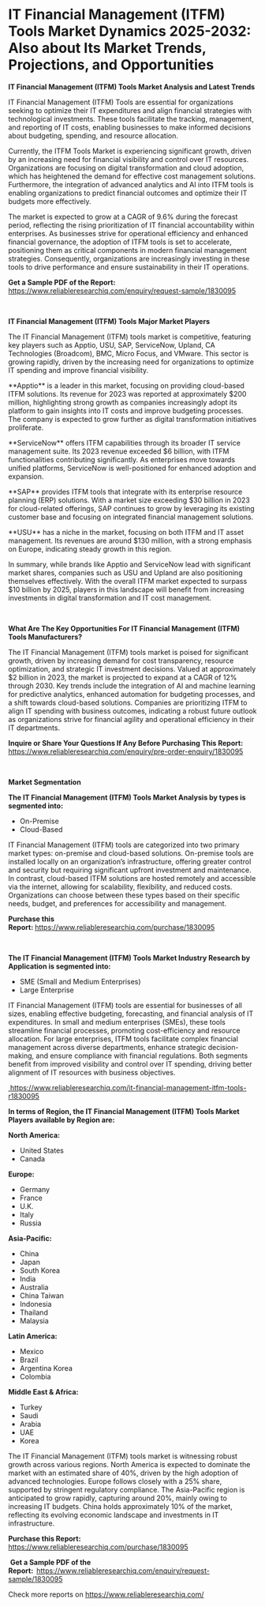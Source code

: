 <p><h1>IT Financial Management (ITFM) Tools Market Dynamics 2025-2032: Also about Its Market Trends, Projections, and Opportunities</h1></p><p><strong>IT Financial Management (ITFM) Tools Market Analysis and Latest Trends</strong></p>
<p><p>IT Financial Management (ITFM) Tools are essential for organizations seeking to optimize their IT expenditures and align financial strategies with technological investments. These tools facilitate the tracking, management, and reporting of IT costs, enabling businesses to make informed decisions about budgeting, spending, and resource allocation. </p><p>Currently, the ITFM Tools Market is experiencing significant growth, driven by an increasing need for financial visibility and control over IT resources. Organizations are focusing on digital transformation and cloud adoption, which has heightened the demand for effective cost management solutions. Furthermore, the integration of advanced analytics and AI into ITFM tools is enabling organizations to predict financial outcomes and optimize their IT budgets more effectively.</p><p>The market is expected to grow at a CAGR of 9.6% during the forecast period, reflecting the rising prioritization of IT financial accountability within enterprises. As businesses strive for operational efficiency and enhanced financial governance, the adoption of ITFM tools is set to accelerate, positioning them as critical components in modern financial management strategies. Consequently, organizations are increasingly investing in these tools to drive performance and ensure sustainability in their IT operations.</p></p>
<p><strong>Get a Sample PDF of the Report:&nbsp;</strong> <a href="https://www.reliableresearchiq.com/enquiry/request-sample/1830095?utm_campaign=2212&utm_medium=2&utm_source=Github&utm_content=ia&utm_term=11032025&utm_id=it-financial-management-itfm-tools">https://www.reliableresearchiq.com/enquiry/request-sample/1830095</a></p>
<p>&nbsp;</p>
<p><strong>IT Financial Management (ITFM) Tools Major Market Players</strong></p>
<p><p>The IT Financial Management (ITFM) tools market is competitive, featuring key players such as Apptio, USU, SAP, ServiceNow, Upland, CA Technologies (Broadcom), BMC, Micro Focus, and VMware. This sector is growing rapidly, driven by the increasing need for organizations to optimize IT spending and improve financial visibility.</p><p>**Apptio** is a leader in this market, focusing on providing cloud-based ITFM solutions. Its revenue for 2023 was reported at approximately $200 million, highlighting strong growth as companies increasingly adopt its platform to gain insights into IT costs and improve budgeting processes. The company is expected to grow further as digital transformation initiatives proliferate.</p><p>**ServiceNow** offers ITFM capabilities through its broader IT service management suite. Its 2023 revenue exceeded $6 billion, with ITFM functionalities contributing significantly. As enterprises move towards unified platforms, ServiceNow is well-positioned for enhanced adoption and expansion.</p><p>**SAP** provides ITFM tools that integrate with its enterprise resource planning (ERP) solutions. With a market size exceeding $30 billion in 2023 for cloud-related offerings, SAP continues to grow by leveraging its existing customer base and focusing on integrated financial management solutions.</p><p>**USU** has a niche in the market, focusing on both ITFM and IT asset management. Its revenues are around $130 million, with a strong emphasis on Europe, indicating steady growth in this region.</p><p>In summary, while brands like Apptio and ServiceNow lead with significant market shares, companies such as USU and Upland are also positioning themselves effectively. With the overall ITFM market expected to surpass $10 billion by 2025, players in this landscape will benefit from increasing investments in digital transformation and IT cost management.</p></p>
<p>&nbsp;</p>
<p><strong>What Are The Key Opportunities For IT Financial Management (ITFM) Tools Manufacturers?</strong></p>
<p><p>The IT Financial Management (ITFM) tools market is poised for significant growth, driven by increasing demand for cost transparency, resource optimization, and strategic IT investment decisions. Valued at approximately $2 billion in 2023, the market is projected to expand at a CAGR of 12% through 2030. Key trends include the integration of AI and machine learning for predictive analytics, enhanced automation for budgeting processes, and a shift towards cloud-based solutions. Companies are prioritizing ITFM to align IT spending with business outcomes, indicating a robust future outlook as organizations strive for financial agility and operational efficiency in their IT departments.</p></p>
<p><strong>Inquire or Share Your Questions If Any Before Purchasing This Report:</strong> <a href="https://www.reliableresearchiq.com/enquiry/pre-order-enquiry/1830095?utm_campaign=2212&utm_medium=2&utm_source=Github&utm_content=ia&utm_term=11032025&utm_id=it-financial-management-itfm-tools">https://www.reliableresearchiq.com/enquiry/pre-order-enquiry/1830095</a></p>
<p>&nbsp;</p>
<p><strong>Market Segmentation</strong></p>
<p><strong>The IT Financial Management (ITFM) Tools Market Analysis by types is segmented into:</strong></p>
<p><ul><li>On-Premise</li><li>Cloud-Based</li></ul></p>
<p><p>IT Financial Management (ITFM) tools are categorized into two primary market types: on-premise and cloud-based solutions. On-premise tools are installed locally on an organization’s infrastructure, offering greater control and security but requiring significant upfront investment and maintenance. In contrast, cloud-based ITFM solutions are hosted remotely and accessible via the internet, allowing for scalability, flexibility, and reduced costs. Organizations can choose between these types based on their specific needs, budget, and preferences for accessibility and management.</p></p>
<p><strong>Purchase this Report:&nbsp;</strong><a href="https://www.reliableresearchiq.com/purchase/1830095?utm_campaign=2212&utm_medium=2&utm_source=Github&utm_content=ia&utm_term=11032025&utm_id=it-financial-management-itfm-tools">https://www.reliableresearchiq.com/purchase/1830095</a></p>
<p>&nbsp;</p>
<p><strong>The IT Financial Management (ITFM) Tools Market Industry Research by Application is segmented into:</strong></p>
<p><ul><li>SME (Small and Medium Enterprises)</li><li>Large Enterprise</li></ul></p>
<p><p>IT Financial Management (ITFM) tools are essential for businesses of all sizes, enabling effective budgeting, forecasting, and financial analysis of IT expenditures. In small and medium enterprises (SMEs), these tools streamline financial processes, promoting cost-efficiency and resource allocation. For large enterprises, ITFM tools facilitate complex financial management across diverse departments, enhance strategic decision-making, and ensure compliance with financial regulations. Both segments benefit from improved visibility and control over IT spending, driving better alignment of IT resources with business objectives.</p></p>
<p><a href="https://www.reliableresearchiq.com/it-financial-management-itfm-tools-r1830095?utm_campaign=2212&utm_medium=2&utm_source=Github&utm_content=ia&utm_term=11032025&utm_id=it-financial-management-itfm-tools">&nbsp;https://www.reliableresearchiq.com/it-financial-management-itfm-tools-r1830095</a></p>
<p><strong>In terms of Region, the IT Financial Management (ITFM) Tools Market Players available by Region are:</strong></p>
<p>
    <p> <strong> North America: </strong>
        <ul>
            <li>United States</li>
            <li>Canada</li>
        </ul>
        </p> 
    <p> <strong> Europe: </strong>
        <ul>
            <li>Germany</li>
            <li>France</li>
            <li>U.K.</li>
            <li>Italy</li>
            <li>Russia</li>
        </ul>
        </p> 
    <p> <strong> Asia-Pacific: </strong>
        <ul>
            <li>China</li>
            <li>Japan</li>
            <li>South Korea</li>
            <li>India</li>
            <li>Australia</li>
            <li>China Taiwan</li>
            <li>Indonesia</li>
            <li>Thailand</li>
            <li>Malaysia</li>
        </ul>
        </p> 
    <p> <strong> Latin America: </strong>
        <ul>
            <li>Mexico</li>
            <li>Brazil</li>
            <li>Argentina Korea</li>
            <li>Colombia</li>
        </ul>
        </p> 
    <p> <strong> Middle East & Africa: </strong>
        <ul>
            <li>Turkey</li>
            <li>Saudi</li>
            <li>Arabia</li>
            <li>UAE</li>
            <li>Korea</li>
        </ul>
    </p>
    </p>
<p><p>The IT Financial Management (ITFM) tools market is witnessing robust growth across various regions. North America is expected to dominate the market with an estimated share of 40%, driven by the high adoption of advanced technologies. Europe follows closely with a 25% share, supported by stringent regulatory compliance. The Asia-Pacific region is anticipated to grow rapidly, capturing around 20%, mainly owing to increasing IT budgets. China holds approximately 10% of the market, reflecting its evolving economic landscape and investments in IT infrastructure.</p></p>
<p><strong>Purchase this Report: </strong><a href="https://www.reliableresearchiq.com/purchase/1830095?utm_campaign=2212&utm_medium=2&utm_source=Github&utm_content=ia&utm_term=11032025&utm_id=it-financial-management-itfm-tools">https://www.reliableresearchiq.com/purchase/1830095</a></p>
<p>&nbsp;<strong>Get a Sample PDF of the Report:&nbsp;&nbsp;</strong><a href="https://www.reliableresearchiq.com/enquiry/request-sample/1830095?utm_campaign=2212&utm_medium=2&utm_source=Github&utm_content=ia&utm_term=11032025&utm_id=it-financial-management-itfm-tools">https://www.reliableresearchiq.com/enquiry/request-sample/1830095</a></p>
<p><strong></strong></p>
<p>Check more reports on <a href="https://www.reliableresearchiq.com/?utm_campaign=2212&utm_medium=2&utm_source=Github&utm_content=ia&utm_term=11032025&utm_id=it-financial-management-itfm-tools">https://www.reliableresearchiq.com/</a></p>